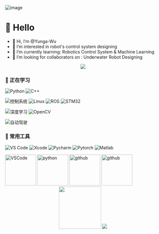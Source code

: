 <!-- Gif -->
![image](https://github.com/Yunga-Wu/Yunga-Wu/blob/main/images/coder.gif)

# 🙋 Hello
- 👋 Hi, I’m @Yunga-Wu
- 👀 I’m interested in robot's control system designing
- 🌱 I’m currently learning: Robotics Control System & Machine Learning
- 💞️ I’m looking for collaborators on : Underwater Robot Designing

<!-- 贪吃蛇代码贡献图 -->
<div align="center"><img src="https://cdn.jsdelivr.net/gh/sun0225SUN/sun0225SUN/contribution-snake/github-contribution-grid-snake.svg" /></div>

### 👣 正在学习  
<!-- https://img.shields.io/badge/左字段-右字段-十六进制背景颜色?style=样式&logo=添加logo&logoColor=logo颜色 -->
![Python](https://img.shields.io/badge/-Python-F09820?style=flat&logo=Python&logoColor=3776AB)
![C++](https://img.shields.io/badge/-C++-239DFF?style=flat&logo=c++&logoColor=FFFFFF)  

![控制系统](https://img.shields.io/badge/-%E6%8E%A7%E5%88%B6%E7%B3%BB%E7%BB%9F-yellowgreen)
![Linux](https://img.shields.io/badge/-Linux-FCC624?style=flat&logo=Linux&logoColor=FFFFFF)
![ROS](https://img.shields.io/badge/-ROS-22314E?style=flat&logo=ROS&logoColor=FFFFFF)
![STM32](https://img.shields.io/badge/%E5%B5%8C%E5%85%A5%E5%BC%8F-STM32-brightgreen)  

![深度学习](https://img.shields.io/badge/-%E6%B7%B1%E5%BA%A6%E5%AD%A6%E4%B9%A0-orange)
![OpenCV](https://img.shields.io/badge/-OpenCV-5C3EE8?style=flat&logo=OpenCV&logoColor=FFFFFF)  

![自动驾驶](https://img.shields.io/badge/-%E8%87%AA%E5%8A%A8%E9%A9%BE%E9%A9%B6-blue) <!-- 自动驾驶 -->  

### 🎠 常用工具  
![VS Code](https://img.shields.io/badge/-Visual%20Studio%20Code-007ACC?style=flat&logo=Visual%20Studio%20Code&logoColor=FFFFFF)
![Xcode](https://img.shields.io/badge/-Xcode-147EFB?style=flat&logo=Xcode&logoColor=FFFFFF)
![Pycharm](https://img.shields.io/badge/-Pycharm-000000?style=flat&logo=Pycharm&logoColor=FFFFFF)
![Pytorch](https://img.shields.io/badge/-PyTorch-EE4C2C?style=flat&logo=PyTorch&logoColor=FFFFFF)
![Matlab](https://img.shields.io/badge/-Matlab-blue) 

<!-- Gif -->
<div align="left">
  <img alt="VSCode" src="https://i.giphy.com/media/IdyAQJVN2kVPNUrojM/200.webp" width="100" title="vscode">
  <img alt="python" src="https://i.giphy.com/media/LMt9638dO8dftAjtco/200.webp" width="100" title="python">
  <img alt="github" src="https://i.giphy.com/media/KzJkzjggfGN5Py6nkT/200.webp" width="100" title="github">
  <img alt="github" src="https://i.giphy.com/media/KzJkzjggfGN5Py6nkT/200.webp" width="100" title="github">
</div>

<div align="center">
	<!-- github状态 -->
	<img height="137px" src="https://github-readme-stats.vercel.app/api?username=Yunga-Wu&hide_title=False&hide_border=true&show_icons=trueline_height=21&text_color=000&icon_color=000&bg_color=0,ea6161,ffc64d,fffc4d,52fa5a&theme=graywhite" />
	<!-- most used language -->
	<img  src="https://github-readme-stats.vercel.app/api/top-langs/?username=Yunga-Wu&hide_title=False&hide_border=true&layout=compact&langs_count=6&text_color=000&icon_color=fff&bg_color=0,52fa5a,4dfcff,c64dff&theme=graywhite" />

</div>

<!-- 用到的工具 -->
<!-- 标签生成 https://shields.io/ -->
<!-- 标签生成 https://simpleicons.org/ -->
<!-- 卡片 https://metrics.lecoq.io/ -->
<!-- GIF图片 https://giphy.com/ -->
<!-- 表情 https://blog.csdn.net/diandianxiyu_geek/article/details/117281035?ops_request_misc=%257B%2522request%255Fid%2522%253A%2522165664565016780366587967%2522%252C%2522scm%2522%253A%252220140713.130102334..%2522%257D&request_id=165664565016780366587967&biz_id=0&utm_medium=distribute.pc_search_result.none-task-blog-2~all~sobaiduend~default-1-117281035-null-null.142^v29^pc_rank_34,185^v2^control&utm_term=github%E7%BE%8E%E5%8C%96&spm=1018.2226.3001.4187 -->
<!-- 参考 https://blog.csdn.net/weixin_50915462/article/details/119988939?ops_request_misc=%257B%2522request%255Fid%2522%253A%2522165664565016780366587967%2522%252C%2522scm%2522%253A%252220140713.130102334..%2522%257D&request_id=165664565016780366587967&biz_id=0&utm_medium=distribute.pc_search_result.none-task-blog-2~all~baidu_landing_v2~default-3-119988939-null-null.142^v29^pc_rank_34,185^v2^control&utm_term=github%E7%BE%8E%E5%8C%96&spm=1018.2226.3001.4187 -->
